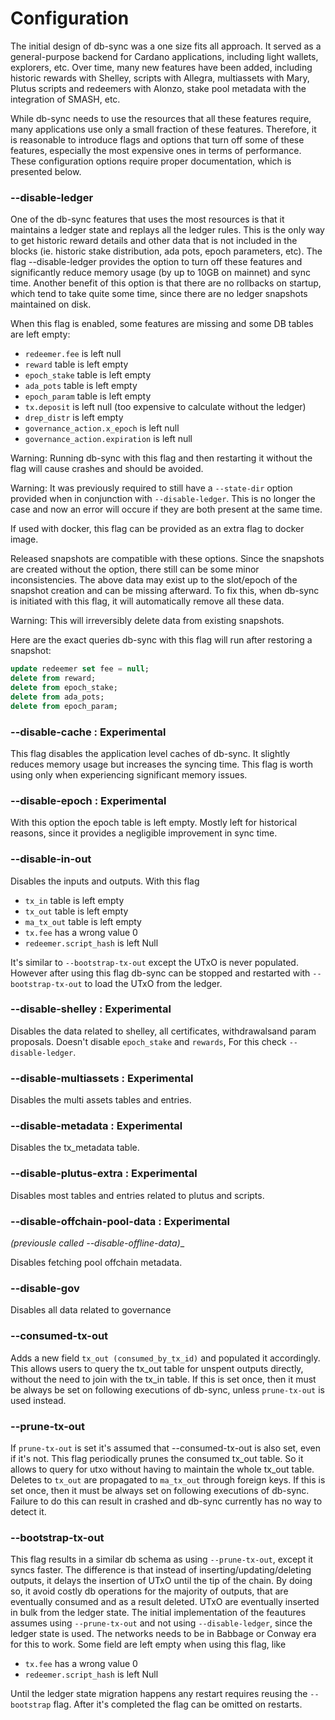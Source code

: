 # Configuration

The initial design of db-sync was a one size fits all approach. It served as a general-purpose
backend for Cardano applications, including light wallets, explorers, etc. Over time, many new
features have been added, including historic rewards with Shelley, scripts with Allegra, multiassets
with Mary, Plutus scripts and redeemers with Alonzo, stake pool metadata with the integration of
SMASH, etc.

While db-sync needs to use the resources that all these features require, many applications use only
a small fraction of these features. Therefore, it is reasonable to introduce flags and options that
turn off some of these features, especially the most expensive ones in terms of performance. These
configuration options require proper documentation, which is presented below.

### --disable-ledger

One of the db-sync features that uses the most resources is that it maintains a ledger state and
replays all the ledger rules. This is the only way to get historic reward details and other data
that is not included in the blocks (ie. historic stake distribution, ada pots, epoch parameters,
etc). The flag --disable-ledger provides the option to turn off these features and significantly
reduce memory usage (by up to 10GB on mainnet) and sync time. Another benefit of this option is
that there are no rollbacks on startup, which tend to take quite some time, since there are no
ledger snapshots maintained on disk.

When this flag is enabled, some features are missing and some DB tables are left empty:
- `redeemer.fee` is left null
- `reward` table is left empty
- `epoch_stake` table is left empty
- `ada_pots` table is left empty
- `epoch_param` table is left empty
- `tx.deposit` is left null (too expensive to calculate without the ledger)
- `drep_distr` is left empty
- `governance_action.x_epoch` is left null
- `governance_action.expiration` is left null

Warning: Running db-sync with this flag and then restarting it without the flag will cause crashes and should be avoided.

Warning: It was previously required to still have a `--state-dir` option provided when in conjunction with `--disable-ledger`. This is no longer the case and now an error will occure if they are both present at the same time. 

If used with docker, this flag can be provided as an extra flag to docker image.

Released snapshots are compatible with these options. Since the snapshots are created without the
option, there still can be some minor inconsistencies. The above data may exist up to the slot/epoch
of the snapshot creation and can be missing afterward. To fix this, when db-sync is initiated with
this flag, it will automatically remove all these data.

Warning: This will irreversibly delete data from existing snapshots.

Here are the exact queries db-sync with this flag will run after restoring a snapshot:

```sql
update redeemer set fee = null;
delete from reward;
delete from epoch_stake;
delete from ada_pots;
delete from epoch_param;
```

### --disable-cache : Experimental

This flag disables the application level caches of db-sync. It slightly reduces memory usage but
increases the syncing time. This flag is worth using only when experiencing significant memory
issues.

### --disable-epoch : Experimental

With this option the epoch table is left empty. Mostly left for historical reasons, since it
provides a negligible improvement in sync time.

### --disable-in-out

Disables the inputs and outputs. With this flag
- `tx_in` table is left empty
- `tx_out` table is left empty
- `ma_tx_out` table is left empty
- `tx.fee` has a wrong value 0
- `redeemer.script_hash` is left Null

It's similar to `--bootstrap-tx-out` except the UTxO is never populated. However after using this
flag db-sync can be stopped and restarted with `--bootstrap-tx-out` to load the UTxO from the
ledger.

### --disable-shelley : Experimental

Disables the data related to shelley, all certificates, withdrawalsand  param proposals.
Doesn't disable `epoch_stake` and `rewards`, For this check `--disable-ledger`.

### --disable-multiassets : Experimental

Disables the multi assets tables and entries.

### --disable-metadata : Experimental

Disables the tx_metadata table.

### --disable-plutus-extra : Experimental

Disables most tables and entries related to plutus and scripts.

### --disable-offchain-pool-data : Experimental
_(previousle called --disable-offline-data)__

Disables fetching pool offchain metadata.

### --disable-gov

Disables all data related to governance

### --consumed-tx-out

Adds a new field `tx_out (consumed_by_tx_id)` and populated it accordingly. This allows users to
query the tx_out table for unspent outputs directly, without the need to join with the tx_in table.
If this is set once, then it must be always be set on following executions of db-sync, unless
`prune-tx-out` is used instead.

### --prune-tx-out

If `prune-tx-out` is set it's assumed that --consumed-tx-out is also set, even if it's not.
This flag periodically prunes the consumed tx_out table. So it allows to query for utxo
without having to maintain the whole tx_out table. Deletes to `tx_out` are propagated to `ma_tx_out`
through foreign keys. If this is set once, then it must be always set on following executions of
db-sync. Failure to do this can result in crashed and db-sync currently has no way to detect it.

### --bootstrap-tx-out

This flag results in a similar db schema as using `--prune-tx-out`, except it syncs faster. The difference is that instead of inserting/updating/deleting outputs, it delays the insertion of
UTxO until the tip of the chain. By doing so, it avoid costly db operations for the majority of
outputs, that are eventually consumed and as a result deleted. UTxO are eventually
inserted in bulk from the ledger state.
The initial implementation of the feautures assumes using `--prune-tx-out` and not using `--disable-ledger`, since the ledger state is used. The networks needs to be in Babbage or Conway era for this to work.
Some field are left empty when using this flag, like
- `tx.fee` has a wrong value 0
- `redeemer.script_hash` is left Null

Until the ledger state migration happens any restart requires reusing the `--bootstrap` flag. After it's completed the flag can be omitted on restarts.
